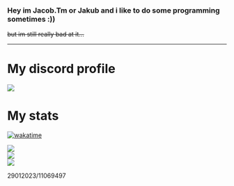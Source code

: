 ### Hey im Jacob.Tm or Jakub and i like to do some programming sometimes :))
~~but im still really bad at it...~~

** **

# My discord profile


<div>
  <a href="https://discord.com/users/302872992097107991"><img src="https://lanyard.cnrad.dev/api/302872992097107991"></a>
</div>

# My stats
[![wakatime](https://wakatime.com/badge/user/955373ce-2e28-43e5-8e9c-f5e95e8eb80e.svg)](https://wakatime.com/@955373ce-2e28-43e5-8e9c-f5e95e8eb80e)
<div>
  <a href="https://github.com/Jacob1Tm"><img src="https://github-readme-stats.vercel.app/api?username=Jacob1Tm&show_icons=true&theme=dark"></a><br>
  <a href="https://github.com/Jacob1Tm"><img src="https://github-readme-stats.vercel.app/api/top-langs/?username=Jacob1Tm&theme=dark"></a><br>
 <a href="https://github.com/Jacob1Tm"><img src="https://github-readme-stats.vercel.app/api/wakatime?username=Jacob_Tm&theme=dark"></a><br>
</div>

29012023/11069497

